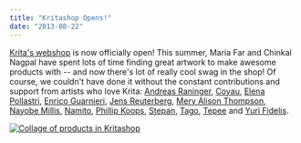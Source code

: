 ```yaml
---
title: "Kritashop Opens!"
date: "2013-08-22"
---
```


[Krita's webshop](http://www.zazzle.com/gifts?ch=kritashop) is now officially open! This summer, Maria Far and Chinkal Nagpal have spent lots of time finding great artwork to make awesome products with -- and now there's lot of really cool swag in the shop! Of course, we couldn't have done it without the constant contributions and support from artists who love Krita: [Andreas Raninger](http://endoraniendo.deviantart.com/), [Coyau](http://coyau.deviantart.com/), [Elena Pollastri](http://corvocollorosso.deviantart.com/), [Enrico Guarnieri](http://ico-dy.deviantart.com/), [Jens Reuterberg](http://ohyran.deviantart.com/), [Mery Alison Thompson](http://meryalisonthompson.deviantart.com/), [Nayobe Millis](http://nayobe.deviantart.com/), [Namito](http://namito111.deviantart.com/), [Phillip Koops](http://peileppe.deviantart.com/), [Stepan](http://sfepan.deviantart.com/), [Tago](http://tago73.deviantart.com/), [Tepee](http://tepee.me/) and [Yuri Fidelis](http://yurifidelis.deviantart.com/).

[![Collage of products in Kritashop](../images/collage.jpg "Collage of products in Kritashop")](http://www.zazzle.com/gifts?ch=kritashop)

